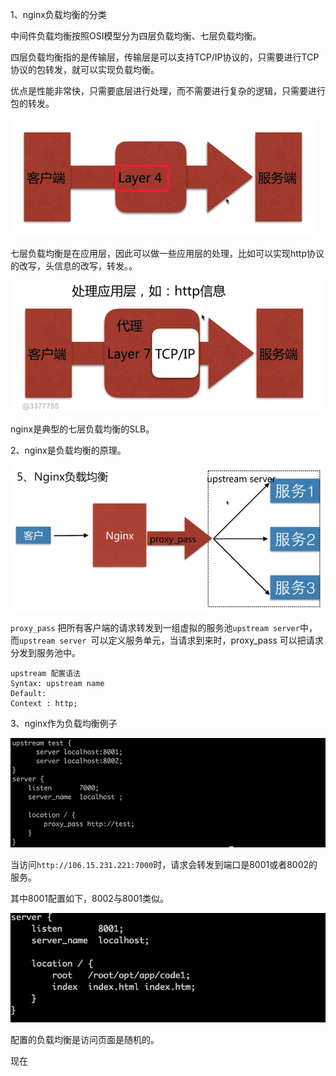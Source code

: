 
1、nginx负载均衡的分类

中间件负载均衡按照OSI模型分为四层负载均衡、七层负载均衡。

四层负载均衡指的是传输层，传输层是可以支持TCP/IP协议的，只需要进行TCP协议的包转发，就可以实现负载均衡。

优点是性能非常快，只需要底层进行处理，而不需要进行复杂的逻辑，只需要进行包的转发。 

![负载均衡01.png](../screenshots/负载均衡01.png)

七层负载均衡是在应用层，因此可以做一些应用层的处理，比如可以实现http协议的改写，头信息的改写，转发。。
 
![负载均衡01.png](../screenshots/负载均衡02.png)

nginx是典型的七层负载均衡的SLB。

2、nginx是负载均衡的原理。

![负载均衡03.png](../screenshots/负载均衡03.png)

`proxy_pass` 把所有客户端的请求转发到一组虚拟的服务池`upstream server`中，而`upstream server `可以定义服务单元，当请求到来时，proxy_pass 可以把请求分发到服务池中。

```
upstream 配置语法
Syntax: upstream name
Default:
Context : http;

```

3、nginx作为负载均衡例子

![负载均衡04.png](../screenshots/负载均衡04.png)

当访问`http://106.15.231.221:7000`时，请求会转发到端口是8001或者8002的服务。

其中8001配置如下，8002与8001类似。

![负载均衡05.png](../screenshots/负载均衡05.png)

配置的负载均衡是访问页面是随机的。

现在

